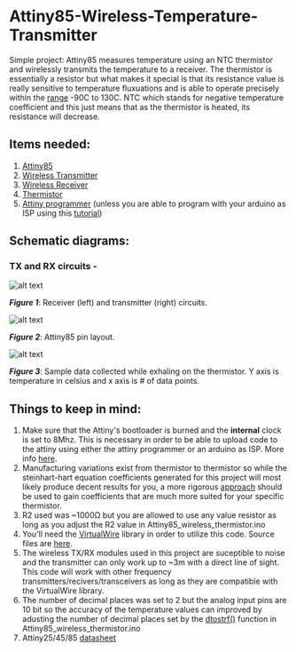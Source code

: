 # Attiny85-Wireless-Temperature-Transmitter
Simple project: Attiny85 measures temperature using an NTC thermistor and wirelessly transmits the temperature to a receiver. The thermistor is essentially a resistor but what makes it special is that its resistance value is really sensitive to temperature fluxuations and is able to operate precisely within the [range](https://en.wikipedia.org/wiki/Thermistor) -90C to 130C. NTC which stands for negative temperature coefficient and this just means that as the thermistor is heated, its resistance will decrease.


## Items needed:
1. [Attiny85](https://www.digikey.com/product-detail/en/microchip-technology/ATTINY85-20PU/ATTINY85-20PU-ND/735469)
2. [Wireless Transmitter](https://www.sparkfun.com/products/10534)
3. [Wireless Receiver](https://www.sparkfun.com/products/10532)
4. [Thermistor](https://www.amazon.com/dp/B0166I8IU8/ref=sxbs_sxwds-stppvp_1?pf_rd_m=ATVPDKIKX0DER&pf_rd_p=d45777d6-4c64-4117-8332-1659db52e64f&pd_rd_wg=ADRbg&pf_rd_r=A8ASCX6BYD7PA4J48Q08&pf_rd_s=desktop-sx-bottom-slot&pf_rd_t=301&pd_rd_i=B0166I8IU8&pd_rd_w=nMwGH&pf_rd_i=thermistor&pd_rd_r=f46062b6-13f6-497d-a697-d06e222f8b9a&ie=UTF8&qid=1534946766&sr=1)
5. [Attiny programmer](https://www.sparkfun.com/products/11801) (unless you are able to program with your arduino as ISP using this [tutorial](http://highlowtech.org/?p=1229))


## Schematic diagrams:
### TX and RX circuits -
![alt text](https://i.imgur.com/FVEJkpQ.png)

***Figure 1***: Receiver (left) and transmitter (right) circuits.

![alt text](https://i.imgur.com/Dk5PBPE.png)

***Figure 2***: Attiny85 pin layout.

![alt text](https://i.imgur.com/j8vSlox.png)

***Figure 3***: Sample data collected while exhaling on the thermistor. Y axis is temperature in celsius and x axis is # of data points.

## Things to keep in mind:
1. Make sure that the Attiny's bootloader is burned and the **internal** clock is set to 8Mhz. This is necessary in order to be able to    upload code to the attiny using either the attiny programmer or an arduino as ISP. More info [here](http://highlowtech.org/?p=1695).
2. Manufacturing variations exist from thermistor to thermistor so while the steinhart-hart equation coefficients generated for this project
   will most likely produce decent results for you, a more rigorous [approach](   https://www.thinksrs.com/downloads/pdfs/applicationnotes/LDC%20Note%204%20NTC%20Calculator.pdf) should be used to gain coefficients that
   are much more suited for your specific thermistor.
3. R2 used was ~1000Ω but you are allowed to use any value resistor as long as you adjust the R2 value in Attiny85_wireless_thermistor.ino
4. You'll need the  [VirtualWire](http://www.airspayce.com/mikem/arduino/VirtualWire/index.html) library in order to utilize this code. Source files are [here](https://github.com/sparkfun/RF_Links).
5. The wireless TX/RX modules used in this project are suceptible to noise and the transmitter can only work up to ~3m with a direct        line of sight. This code will work with other frequency transmitters/recivers/transceivers as long as they are compatible with the
   VirtualWire library.
6. The number of decimal places was set to 2 but the analog input pins are 10 bit so the accuracy of the temperature values can improved by adusting the number of decimal places set by the [dtostrf()](https://www.microchip.com/webdoc/AVRLibcReferenceManual/group__avr__stdlib_1ga060c998e77fb5fc0d3168b3ce8771d42.html) function in Attiny85_wireless_thermistor.ino
7. Attiny25/45/85 [datasheet](http://ww1.microchip.com/downloads/en/DeviceDoc/Atmel-2586-AVR-8-bit-Microcontroller-ATtiny25-ATtiny45-ATtiny85_Datasheet-Summary.pdf)
